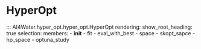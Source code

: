 # HyperOpt

::: AI4Water.hyper_opt.hyper_opt.HyperOpt 
    rendering:
        show_root_heading: true
    selection:
        members:
            - __init__
            - fit
            - eval_with_best
            - space
            - skopt_sapce
            - hp_space
            - optuna_study
            